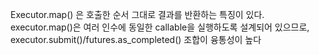Executor.map() 은 호출한 순서 그대로 결과를 반환하는 특징이 있다.
executor.map()은 여러 인수에 동일한 callable을 실행하도록 설계되어 있으므로,
executor.submit()/futures.as_completed() 조합이 융통성이 높다